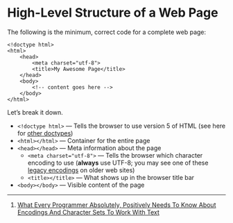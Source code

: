 # High-Level Structure of a Web Page

The following is the minimum, correct code for a complete web page:

    <!doctype html>
    <html>
        <head>
            <meta charset="utf-8">
            <title>My Awesome Page</title>
        </head>
        <body>
            <!-- content goes here -->
        </body>
    </html>

Let’s break it down.

- `<!doctype html>` — Tells the browser to use version 5 of HTML (see here for [other doctypes](http://www.htmlhelp.com/tools/validator/doctype.html))
- `<html></html>` — Container for the entire page
- `<head></head>` — Meta information about the page
    - `<meta charset="utf-8">` — Tells the browser which character encoding to use (**always** use UTF-8; you may see one of these [legacy encodings](https://encoding.spec.whatwg.org/#encodings) on older web sites)
    - `<title></title>` — What shows up in the browser title bar
- `<body></body>` — Visible content of the page

------

1. [What Every Programmer Absolutely, Positively Needs To Know About Encodings And Character Sets To Work With Text](http://kunststube.net/encoding/)